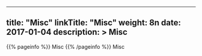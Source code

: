 
---
title: "Misc"
linkTitle: "Misc"
weight: 8n
date: 2017-01-04
description: >
 Misc
---

{{% pageinfo %}}
Misc
{{% /pageinfo %}}
Misc
